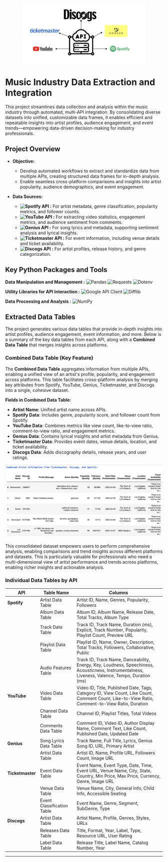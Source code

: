<img src="Assets/multi_api.png" alt="APIs" width="400" style="display: block; margin: 10px auto 20px auto;">

# Music Industry Data Extraction and Integration

This project streamlines data collection and analysis within the music industry through automated, multi-API integration. By consolidating diverse datasets into unified, customizable data frames, it enables efficient and repeatable insights into artist profiles, audience engagement, and event trends—empowering data-driven decision-making for industry professionals.

## Project Overview

- **Objective:**
  - Develop automated workflows to extract and standardize data from multiple APIs, creating structured data frames for in-depth analysis.
  - Enable seamless cross-platform comparisons and insights into artist popularity, audience demographics, and event engagement.
  
- **Data Sources:**
  - **![Spotify API](https://img.shields.io/badge/Spotify%20API-1DB954?style=flat-square&logo=spotify&logoColor=white) :** For artist metadata, genre classification, popularity metrics, and follower counts.
  - **![YouTube API](https://img.shields.io/badge/YouTube%20API-FF0000?style=flat-square&logo=youtube&logoColor=white) :** For extracting video statistics, engagement metrics, and audience sentiment from comments.
  - **![Genius API](https://img.shields.io/badge/Genius%20API-FFFF64?style=flat-square&logo=genius&logoColor=black) :** For song lyrics and metadata, supporting sentiment analysis and lyrical insights.
  - **![Ticketmaster API](https://img.shields.io/badge/Ticketmaster%20API-003366?style=flat-square&logo=ticketmaster&logoColor=white) :** For event information, including venue details and ticket availability.
  - **![Discogs API](https://img.shields.io/badge/Discogs%20API-333333?style=flat-square&logo=discogs&logoColor=white) :** For artist profiles, release history, and genre categorization.

## Key Python Packages and Tools

**Data Manipulation and Management :** ![Pandas](https://img.shields.io/badge/Pandas-150458?style=flat-square&logo=pandas&logoColor=white) ![Requests](https://img.shields.io/badge/Requests-20232A?style=flat-square&logo=python&logoColor=white) ![Dotenv](https://img.shields.io/badge/Dotenv-2CA5E0?style=flat-square&logo=python&logoColor=white)

**Utility Libraries for API Interaction :** ![Google API Client](https://img.shields.io/badge/Google%20API%20Client-4285F4?style=flat-square&logo=google&logoColor=white) ![Difflib](https://img.shields.io/badge/Difflib-3776AB?style=flat-square&logo=python&logoColor=white)

**Data Processing and Analysis :** ![NumPy](https://img.shields.io/badge/NumPy-013243?style=flat-square&logo=numpy&logoColor=white)


## Extracted Data Tables

The project generates various data tables that provide in-depth insights into artist profiles, audience engagement, event information, and more. Below is a summary of the key data tables from each API, along with a **Combined Data Table** that merges insights across platforms.

### Combined Data Table (Key Feature)
The **Combined Data Table** aggregates information from multiple APIs, enabling a unified view of an artist's profile, popularity, and engagement across platforms. This table facilitates cross-platform analysis by merging key attributes from Spotify, YouTube, Genius, Ticketmaster, and Discogs into a single, cohesive dataset.

**Fields in Combined Data Table:**
- **Artist Name**: Unified artist name across APIs.
- **Spotify Data**: Includes genre, popularity score, and follower count from Spotify.
- **YouTube Data**: Combines metrics like view count, like-to-view ratio, comment-to-view ratio, and engagement metrics.
- **Genius Data**: Contains lyrical insights and artist metadata from Genius.
- **Ticketmaster Data**: Provides event dates, venue details, location, and ticket availability.
- **Discogs Data**: Adds discography details, release years, and user ratings.

<img src="Assets/combined_table.png" alt="APIs" width="800" style="display: block; margin: 10px auto 20px auto;">

This consolidated dataset empowers users to perform comprehensive analysis, enabling comparisons and trend insights across different platforms and datasets. This is particularly valuable for professionals who need a multi-dimensional view of artist performance and trends across platforms, enabling richer insights and actionable analysis.


### Individual Data Tables by API

| API          | Table Name                 | Columns                                                                                                    |
|--------------|----------------------------|------------------------------------------------------------------------------------------------------------|
| **Spotify**  | Artist Data Table          | Artist ID, Name, Genres, Popularity, Followers                                                             |
|              | Album Data Table           | Album ID, Album Name, Release Date, Total Tracks, Album Type                                               |
|              | Track Data Table           | Track ID, Track Name, Duration (ms), Explicit, Track Number, Popularity, Playlist Count, Preview URL       |
|              | Playlist Data Table        | Playlist ID, Name, Owner, Description, Total Tracks, Followers, Collaborative, Public                      |
|              | Audio Features Table       | Track ID, Track Name, Danceability, Energy, Key, Loudness, Speechiness, Acousticness, Instrumentalness, Liveness, Valence, Tempo, Duration (ms) |
| **YouTube**  | Video Data Table           | Video ID, Title, Published Date, Tags, Category ID, View Count, Like Count, Comment Count, Like-to-View Ratio, Comment-to-View Ratio, Duration |
|              | Channel Data Table         | Channel ID, Playlist Titles, Total Videos                                                                  |
|              | Comments Data Table        | Comment ID, Video ID, Author Display Name, Comment Text, Like Count, Published Date, Updated Date          |
| **Genius**   | Song Lyrics Data Table     | Track Name, Full Title, Lyrics, Genius Song ID, URL, Primary Artist                                        |
|              | Artist Data Table          | Artist ID, Name, Profile URL, Followers Count, Image URL                                                   |
| **Ticketmaster** | Event Data Table      | Event Name, Event Type, Date, Time, Event URL, Venue Name, City, State, Country, Min Price, Max Price, Currency, Genre, Image URL |
|              | Venue Data Table           | Venue Name, City, General Info, Child Info, Accessible Seating                                             |
|              | Event Classification Table | Event Name, Genre, Segment, SubGenre, Type                                                                 |
| **Discogs**  | Artist Data Table          | Artist Name, Profile, Genres, Styles, URLs                                                                 |
|              | Releases Data Table        | Title, Format, Year, Label, Type, Resource URL, User Rating                                                |
|              | Label Data Table           | Release Title, Label Name, Catalog Number, Year                                                            |

---
